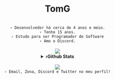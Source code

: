 <div align="center">
  <h1 align="center"><b>TomG</b></h1>
  <br>
  <code align=center>› Desenvolvedor há cerca de 4 anos e meio.</code>
  <br>
  <code align=center>› Tenho 15 anos.</code>
  <br>
  <code align=center>› Estudo para ser Programador de Software</code>
  <br>
  <code align=center>› Amo o Discord.</code>
  <br>
  <br>
  <a href="https://github.com/BluAimz" alt="BluAimz"><img src="https://skillicons.dev/icons?i=js,html,css,discord,mongodb,github&theme=dark"></a>
<br>
  <details>
    <br>
    <summary><underline><b>›Github Stats</b></underline></summary>
    <table><tr><td style="padding: 0; width=50%">
      <img src="https://github-readme-stats.vercel.app/api/?username=BluAimz&show_icons=true&title_color=539BF5&text_color=9f9f9f&bg_color=00000000&hide_border=true&icon_color=539BF5&hide_title=true&count_private=true" /></td>
      <td style="padding: 0; width=50%"><img src="https://github-readme-stats.vercel.app/api/top-langs/?username=BluAimz&show_icons=true&title_color=539BF5&text_color=9f9f9f&bg_color=00000000&hide_border=true&icon_color=00000000&count_private=true" /></td></tr></table>
  </details> 
  <br>
  <a href="https://discord.com/users/736887813974392844" alt="BluAimz" align="center"><img src="https://lanyard.cnrad.dev/api/736887813974392844"/></a>
  <br>
  <code align=center>› Email, Zona, Discord e Twitter no meu perfil!</code>

</div>
